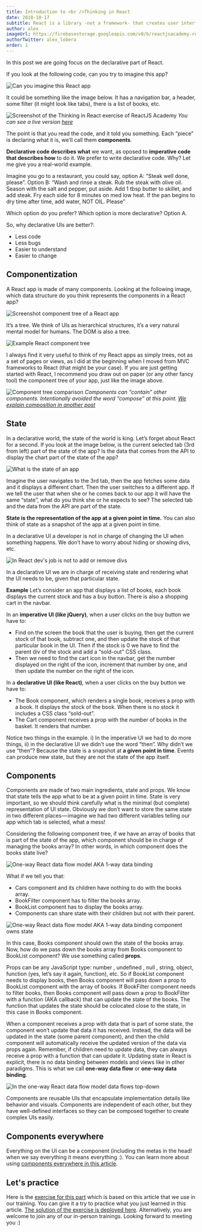 ```yaml
---
title: Introduction to <br />Thinking in React
date: 2018-10-17
subtitle: React is a library -not a framework- that creates user interfaces; and it does in a predictable, efficient, and declarative way
author: alex
imageUrl: https://firebasestorage.googleapis.com/v0/b/reactjsacademy-react.appspot.com/o/blog%20post%20images%2Fintro-thinking-in-react%2Fthink-outside-box.jpeg?alt=media
authorTwitter: alex_lobera
order: 1
---
```


In this post we are going focus on the declarative part of React.

If you look at the following code, can you try to imagine this app?

<img placeholder-height="248px" src="https://firebasestorage.googleapis.com/v0/b/reactjsacademy-react.appspot.com/o/blog%20post%20images%2Fintro-thinking-in-react%2Fcan-you-imagine-this.png?alt=media" alt="Can you imagine this React app"></img>

It could be something like the image below. It has a navigation bar, a header, some filter (it might look like tabs), there is a list of books, etc.

<img placeholder-height="417px" src="https://firebasestorage.googleapis.com/v0/b/reactjsacademy-react.appspot.com/o/blog%20post%20images%2Fintro-thinking-in-react%2Freactjs-academy-exercise.png?alt=media" alt="Screenshot of the Thinking in React exercise of ReactJS Academy"></img>
_You can see a live version [here](https://thinking-in-react.reactjs.academy/)_

The point is that you read the code, and it told you something. Each “piece” is declaring what it is, we’ll call them **components**.

**Declarative code describes what** we want, as oposed to **imperative code that describes how** to do it. We prefer to write declarative code. Why? Let me give you a real-world example.

Imagine you go to a restaurant, you could say, option A: “Steak well done, please”. Option B: “Wash and rinse a steak. Rub the steak with olive oil. Season with the salt and pepper, put aside. Add 1 tbsp butter to skillet, and add steak. Fry each side for 8 minutes on med low heat. If the pan begins to dry time after time, add water, NOT OIL. Please”

Which option do you prefer? Which option is more declarative? Option A.

So, why declarative UIs are better?:

- Less code
- Less bugs
- Easier to understand
- Easier to change

## Componentization

A React app is made of many components. Looking at the following image, which data structure do you think represents the components in a React app?

<img placeholder-height="301px" src="https://firebasestorage.googleapis.com/v0/b/reactjsacademy-react.appspot.com/o/blog%20post%20images%2Fintro-thinking-in-react%2Fscreenshot-component-tree.png?alt=media" alt="Screenshot component tree of a React app"></img>

It’s a tree. We think of UIs as hierarchical structures, it’s a very natural mental model for humans. The DOM is also a tree.

<img placeholder-height="302px" src="https://firebasestorage.googleapis.com/v0/b/reactjsacademy-react.appspot.com/o/blog%20post%20images%2Fintro-thinking-in-react%2Fcomponent-tree.png?alt=media" alt="Example React component tree"></img>

I always find it very useful to think of my React apps as simply trees, not as a set of pages or views, as I did at the beginning when I moved from MVC frameworks to React (that might be your case). If you are just getting started with React, I recommend you draw out on paper (or any other fancy tool) the component tree of your app, just like the image above.

<img placeholder-height="241px" src="https://firebasestorage.googleapis.com/v0/b/reactjsacademy-react.appspot.com/o/blog%20post%20images%2Fintro-thinking-in-react%2Fcomponent-tree-comparison.png?alt=media" alt="Component tree comparison"></img>
_Components can “contain” other components. Intentionally avoided the word “compose” at this point. [We explain composition in another post](/blog/react-is-all-about-composition-react-hooks-render-props-hocs)</a>_

## State

In a declarative world, the state of the world is king. Let’s forget about React for a second. If you look at the image below, is the current selected tab (3rd from left) part of the state of the app? Is the data that comes from the API to display the chart part of the state of the app?

<img placeholder-height="266px" src="https://firebasestorage.googleapis.com/v0/b/reactjsacademy-react.appspot.com/o/blog%20post%20images%2Fintro-thinking-in-react%2Fapp-state.png?alt=media" alt="What is the state of an app"></img>

Imagine the user navigates to the 3rd tab, then the app fetches some data and it displays a different chart. Then the user switches to a different app. If we tell the user that when she or he comes back to our app it will have the same “state”, what do you think she or he expects to see?
The selected tab and the data from the API are part of the state.

**State is the representation of the app at a given point in time.** You can also think of state as a snapshot of the app at a given point in time.

In a declarative UI a developer is not in charge of changing the UI when something happens. We don’t have to worry about hiding or showing divs, etc.

<img placeholder-height="330px" src="https://firebasestorage.googleapis.com/v0/b/reactjsacademy-react.appspot.com/o/blog%20post%20images%2Fintro-thinking-in-react%2Fno-jquery.png?alt=media" alt="In React dev's job is not to add or remove divs"></img>

In a declarative UI we are in charge of receiving state and rendering what the UI needs to be, given that particular state.

**Example**
Let’s consider an app that displays a list of books, each book displays the current stock and has a buy button. There is also a shopping cart in the navbar.

In an **imperative UI (like jQuery)**, when a user clicks on the buy button we have to:

- Find on the screen the book that the user is buying, then get the current stock of that book, subtract one, and then update the stock of that particular book in the UI. Then if the stock is 0 we have to find the parent div of the stock and add a “sold-out” CSS class.
- Then we need to find the cart icon in the navbar, get the number displayed on the right of the icon, increment that number by one, and then update the number on the right of the icon.

In a **declarative UI (like React)**, when a user clicks on the buy button we have to:

- The Book component, which renders a single book, receives a prop with a book. It displays the stock of the book. When there is no stock it includes a CSS class “sold-out”.
- The Cart component receives a prop with the number of books in the basket. It renders that number.

Notice two things in the example. i) In the imperative UI we had to do more things, ii) in the declarative UI we didn’t use the word “then”. Why didn’t we use “then”? Because the state is a snapshot at **a given point in time**. Events can produce new state, but they are not the state of the app itself.

<marketingcard text="🎉🎉 New course - GraphQL Bootcamp! 🎉🎉" to="/graphql/training/bootcamp/?utm_medium=direct&utm_source=blog&utm_campaign=graphql_exp" button-text="Learn GraphQL"></marketingcard>

## Components

Components are made of two main ingredients, state and props. We know that state tells the app what to be at a given point in time. State is very important, so we should think carefully what is the minimal (but complete) representation of UI state. Obviously we don’t want to store the same state in two different places — imagine we had two different variables telling our app which tab is selected, what a mess!

Considering the following component tree, if we have an array of books that is part of the state of the app, which component should be in charge of managing the books array? In other words, in which component does the books state live?

<img placeholder-height="331px" src="https://firebasestorage.googleapis.com/v0/b/reactjsacademy-react.appspot.com/o/blog%20post%20images%2Fintro-thinking-in-react%2Flifting-state-1.png?alt=media" alt="One-way React data flow model AKA 1-way data binding"></img>

What if we tell you that:

- Cars component and its children have nothing to do with the books array.
- BookFilter component has to filter the books array.
- BookList component has to display the books array.
- Components can share state with their children but not with their parent.

<img placeholder-height="303px" src="https://firebasestorage.googleapis.com/v0/b/reactjsacademy-react.appspot.com/o/blog%20post%20images%2Fintro-thinking-in-react%2Flifting-state-2.png?alt=media" alt="One-way React data flow model AKA 1-way data binding component owns state"></img>

In this case, Books component should own the state of the books array. Now, how do we pass down the books array from Books component to BookList component? We use something called **props**.

Props can be any JavaScript type: number , undefined , null , string, object, function (yes, let’s say it again, function), etc. So if BookList component needs to display books, then Books component will pass down a prop to BookList component with the array of books. If BookFilter component needs to filter books, then Books component will pass down a prop to BookFilter with a function (AKA callback) that can update the state of the books. The function that updates the state should be colocated close to the state, in this case in Books component.

When a component receives a prop with data that is part of some state, the component won’t update that data it has received. Instead, the data will be updated in the state (some parent component), and then the child component will automatically receive the updated version of the data via props again. Remember, if children need to update data, they can always receive a prop with a function that can update it. Updating state in React is explicit, there is no data binding between models and views like in other paradigms. This is what we call **one-way data flow** or **one-way data binding**.

<img placeholder-height="295px" src="https://firebasestorage.googleapis.com/v0/b/reactjsacademy-react.appspot.com/o/blog%20post%20images%2Fintro-thinking-in-react%2Flifting-state-3.png?alt=media" alt="In the one-way React data flow model data flows top-down"></img>

Components are reusable UIs that encapsulate implementation details like behavior and visuals. Components are independent of each other, but they have well-defined interfaces so they can be composed together to create complex UIs easily.

## Components everywhere

Everything on the UI can be a component (including the metas in the head! when we say everything it means everything :). You can learn more about using [components everywhere in this article](/blog/styling-in-react/#components-everywhere).

## Let's practice

Here is the [exercise for this part](https://github.com/reactjsacademy/thinking-in-react) which is based on this article that we use in our training. You can give it a try to practice what you just learned in this article. [The solution of the exercise is deployed here](https://thinking-in-react.reactjs.academy). Alternatively, you are welcome to join any of our in-person trainings. Looking forward to meeting you :)
